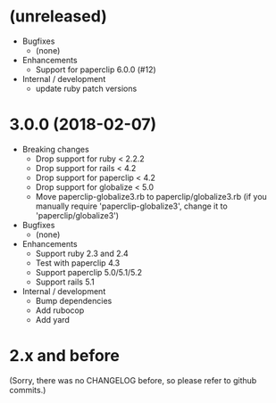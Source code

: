 # (unreleased)

* Bugfixes
    * (none)
* Enhancements
    * Support for paperclip 6.0.0 (#12)
* Internal / development
    * update ruby patch versions

# 3.0.0 (2018-02-07)

* Breaking changes 
    * Drop support for ruby < 2.2.2
    * Drop support for rails < 4.2
    * Drop support for paperclip < 4.2
    * Drop support for globalize < 5.0
    * Move paperclip-globalize3.rb to paperclip/globalize3.rb 
      (if you manually require 'paperclip-globalize3', change it to 'paperclip/globalize3')
* Bugfixes
    * (none)
* Enhancements
    * Support ruby 2.3 and 2.4
    * Test with paperclip 4.3
    * Support paperclip 5.0/5.1/5.2
    * Support rails 5.1
* Internal / development
    * Bump dependencies 
    * Add rubocop
    * Add yard

# 2.x and before

(Sorry, there was no CHANGELOG before, so please refer to github commits.)
